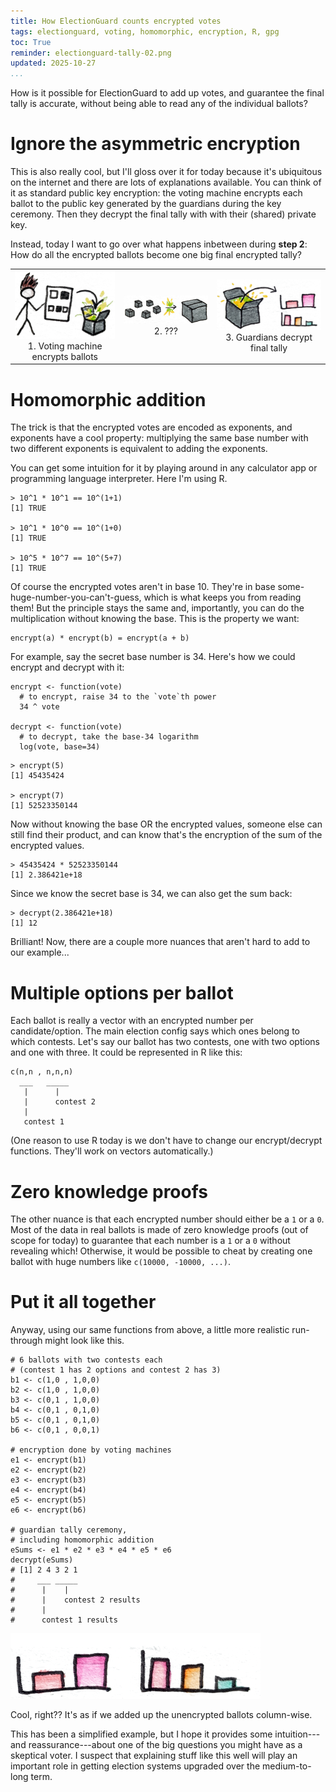 ```yaml
---
title: How ElectionGuard counts encrypted votes
tags: electionguard, voting, homomorphic, encryption, R, gpg
toc: True
reminder: electionguard-tally-02.png
updated: 2025-10-27
...
```


How is it possible for ElectionGuard to add up votes,
and guarantee the final tally is accurate,
without being able to read any of the individual ballots?

# Ignore the asymmetric encryption

This is also really cool, but I'll gloss over it for today because it's
ubiquitous on the internet and there are lots of explanations available.
You can think of it as standard public key encryption:
the voting machine encrypts each ballot to the public key generated by the guardians during the key ceremony.
Then they decrypt the final tally with with their (shared) private key.

Instead, today I want to go over what happens inbetween during <b>step 2</b>:
How do all the encrypted ballots become one big final encrypted tally?

<!-- TODO do separate posts for parts 1 and 3 here and link to them -->

<table><tr>
  <td>
    <img src="electionguard-tally-01.png"></img>
    <center>1. Voting machine encrypts ballots</center>
  </td>
  <td>
    <img src="electionguard-tally-02.png"></img>
    <center>2. ???</center>
  </td>
  <td>
    <img src="electionguard-tally-03.png"></img>
    <center>3. Guardians decrypt final tally</center>
  </td>
</tr></table>

# Homomorphic addition


The trick is that the encrypted votes are encoded as exponents,
and exponents have a cool property: multiplying the same base number with two different exponents is equivalent to adding the exponents.

You can get some intuition for it by playing around in any calculator app or programming language interpreter.
Here I'm using R.

~~~{ .R }
> 10^1 * 10^1 == 10^(1+1)
[1] TRUE

> 10^1 * 10^0 == 10^(1+0)
[1] TRUE

> 10^5 * 10^7 == 10^(5+7)
[1] TRUE
~~~

Of course the encrypted votes aren't in base 10.
They're in base some-huge-number-you-can't-guess, which is what keeps you from reading them!
But the principle stays the same and, importantly, you can do the multiplication without knowing the base.
This is the property we want:

~~~{ .txt }
encrypt(a) * encrypt(b) = encrypt(a + b)
~~~

For example, say the secret base number is 34. Here's how we could encrypt and decrypt with it:

~~~{ .R }
encrypt <- function(vote)
  # to encrypt, raise 34 to the `vote`th power
  34 ^ vote
  
decrypt <- function(vote)
  # to decrypt, take the base-34 logarithm
  log(vote, base=34)
~~~

~~~{ .R }
> encrypt(5)
[1] 45435424

> encrypt(7)
[1] 52523350144
~~~

Now without knowing the base OR the encrypted values, someone else can still find their product,
and can know that's the encryption of the sum of the encrypted values.

~~~{ .R }
> 45435424 * 52523350144
[1] 2.386421e+18
~~~

Since we know the secret base is 34, we can also get the sum back:

~~~{ .R }
> decrypt(2.386421e+18)
[1] 12
~~~

Brilliant!
Now, there are a couple more nuances that aren't hard to add to our example...

# Multiple options per ballot

Each ballot is really a vector with an encrypted number per candidate/option.
The main election config says which ones belong to which contests.
Let's say our ballot has two contests, one with two options and one with three.
It could be represented in R like this:

~~~{ .txt }
c(n,n , n,n,n)
  ___   _____
   |      |
   |      contest 2
   |
   contest 1
~~~

(One reason to use R today is we don't have to change our encrypt/decrypt functions. They'll work on vectors automatically.)

# Zero knowledge proofs

The other nuance is that each encrypted number should either be a `1` or a `0`.
Most of the data in real ballots is made of zero knowledge proofs (out of scope for today) to guarantee that each number is a `1` or a `0` without revealing which!
Otherwise, it would be possible to cheat by creating one ballot with huge numbers like `c(10000, -10000, ...)`.

# Put it all together

Anyway, using our same functions from above, a little more realistic run-through might look like this.

~~~{ .R }
# 6 ballots with two contests each
# (contest 1 has 2 options and contest 2 has 3)
b1 <- c(1,0 , 1,0,0)
b2 <- c(1,0 , 1,0,0)
b3 <- c(0,1 , 1,0,0)
b4 <- c(0,1 , 0,1,0)
b5 <- c(0,1 , 0,1,0)
b6 <- c(0,1 , 0,0,1)

# encryption done by voting machines
e1 <- encrypt(b1)
e2 <- encrypt(b2)
e3 <- encrypt(b3)
e4 <- encrypt(b4)
e5 <- encrypt(b5)
e6 <- encrypt(b6)

# guardian tally ceremony,
# including homomorphic addition
eSums <- e1 * e2 * e3 * e4 * e5 * e6
decrypt(eSums)
# [1] 2 4 3 2 1
#     ___ _____
#      |    |
#      |    contest 2 results
#      |
#      contest 1 results
~~~

<img src="electionguard-tally-04.png"></img>

Cool, right?? It's as if we added up the unencrypted ballots column-wise.

This has been a simplified example, but I hope it provides some intuition---and reassurance---about
one of the big questions you might have as a skeptical voter.
I suspect that explaining stuff like this well will play an important role in getting election systems upgraded over the medium-to-long term.
